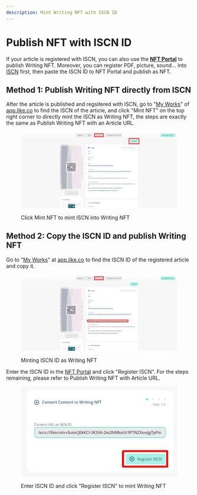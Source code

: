 ```yaml
---
description: Mint Writing NFT with ISCN ID
---
```


# Publish NFT with ISCN ID

If your article is registered with ISCN, you can also use the [**NFT Portal**](https://app.like.co/nft/url) to publish Writing NFT. Moreover, you can register PDF, picture, sound... into [ISCN](../../decentralized-publishing/app.like.co/) first, then paste the ISCN ID to NFT Portal and publish as NFT.

## Method 1: Publish Writing NFT directly from ISCN

After the article is published and regsitered with ISCN, go to "[My Works](https://app.like.co/works)" of [app.like.co](https://app.like.co/) to find the ISCN of the article, and click "Mint NFT" on the top right corner to directly mint the ISCN as Writing NFT, the steps are exactly the same as Publish Writing NFT with an Article URL.

<figure><img src="../../../.gitbook/assets/NFT Portal ISCN 4.png" alt=""><figcaption><p>Click Mint NFT to mint ISCN into Writing NFT</p></figcaption></figure>

## Method 2: Copy the ISCN ID and publish Writing NFT

Go to "[My Works](https://app.like.co/works)" at [app.like.co](https://app.like.co/) to find the ISCN ID of the registered article and copy it.

<figure><img src="../../../.gitbook/assets/NFT Portal ISCN 2.png" alt=""><figcaption><p>Minting ISCN ID as Writing NFT</p></figcaption></figure>

Enter the ISCN ID in the [NFT Portal](https://app.like.co/nft/url) and click "Register ISCN". For the steps remaining, please refer to Publish Writing NFT with Article URL.

<figure><img src="../../../.gitbook/assets/NFT Portal ISCN 3.png" alt=""><figcaption><p>Enter ISCN ID and click "Register ISCN" to mint Writing NFT</p></figcaption></figure>
